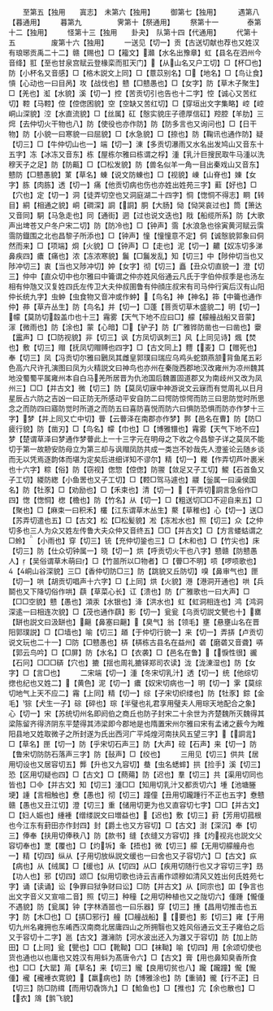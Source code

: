 <!-- { "loadSidebar": true } -->
　　至第五【独用　　寘志】　未第六【独用】
　　御第七【独用】　　　遇第八【暮通用】
　　暮第九　　　　　霁第十【祭通用】
　　祭第十一　　　　泰第十二【独用】
　　怪第十三【独用　　卦夬】　队第十四【代通用】
　　代第十五　　　　　废第十六【独用】
　　一送见【切一】贡【古送切献也荐也又姓汉有琅琊贡禹二十二】赣【赐也】□【籕文】灨【水名出豫章】虹【县名在泗州今音绛】羾【至也甘泉宫赋云登椽栾而羾天门】【从山名又户工切】□【杯□也】防【小杯名又音感】□【格木説文上同】□【薏苡别名】□【地名】□【鸟让食】愩【心动也一曰目呙】攻【战伐也】戆【□戆愚也】□【女字】防【草木子聚生】□【羌也】渱【水貌】溪【切一】控【苦贡切引也告也十二字】悾【诚心又苦红切】鞚【马鞚】倥【倥偬困貌】空【空缺又苦红切】□【穿垣出文字集略】崆【崆峒山深貌】涳【水直流貌】□【丝属】矼【慤实貌庄子德厚信矼】羫腔【羊肋】三焪【去仲切火干物也八】防【使役也亦作防】防【防多言也又询问也】□【日干物】防【小貌一曰寒貌一曰屈貌】□【水急貌】□【捺也】防【鞠讯也通作防】疑【切三】□【牛仲切山也一】端【切一】涷【多贡切瀑雨又水名出发鸠山又音东十五字】冻【冰冻又音东】栋【屋栋尔雅曰栋谓之桴】湩【乳汁巨搜民取牛马湩以洗穆天子之足】防【防齀】□【□松发貌】防【兽名似羊一角一目出秦戏山又音东】戆防【□戆愚貌】菄【草名】蝀【说文防蝀也】□【视貌】崠【山脊也】娻【女字】胨【肉胨】透【切一】痛【他贡切病也伤也亦姓出姓苑三字】蘣【好也】□【穴也】定【切一】洞【徒弄切空也又洞庭湖二十四字】恫【愡恫不得志】眮【转目】絧【相通之貌】峒【磵深】詷【詷】胴【大肠】恸【恸哭哀过也】筒【箫达又音同】駧【马急走也】同【通街】迵【过也说文迭也】戙【船缆所系】防【大歌声出埤苍又户冬户宋二切】防【防冷也】□【钟声】霘【水浪急也徐寅黄河赋云霟霘防鐡围之北也昌黎子所添也】□【钟声】憧【憧憧意不定】侗【诚慤貌郭象曰侗然而来】□【项端】烔【火貌】□【钟声】□【走也】泥【切一】齈【奴冻切多涕鼻疾四】癑【痛也】浓【冻浓寒貌】鬞【□鬞发乱】知【切三】中【陟仲切当也又陟冲切三】衷【当也又陟冲切】妕【女字】彻【切三】矗【丑众切直貌一】澄【切三】仲中【直众切中也尔雅曰中籥谓之仲亦姓风俗通云凡氏于字伯仲叔季是也汤左相有仲虺又汉复姓四氏左传卫大夫仲叔圉鲁有仲顔庄叔宋有司马仲行寅后汉有山阳仲长统九字】虫蚛【虫食物又音冲或作蚛】【鸟名】神【神名】筗【中籥也通作仲】茽【草卉丛生】防【鸟名】并【切一】□蓬【菩贡切草木盛貌二】明【切一】幪【莫防切縠盖巾也十三】霿雾【天气下地不应曰□】艨【艨艟战船又音蒙】溕【微雨也】防【涂也】蒙【心暗】□【驴子】防【广雅铧防凿也一曰凿也】靀【靁声】□【□防视貌】非【切三】讽【方凤切讽刺三】风【上同见诗】煈【焚也】敷【切三】赗【抚凤切赗赙也四字】□【古文同上】麷【麦】□【赠死也】奉【切三】凤【冯贡切尔雅曰鶠凤其雌皇郭璞曰瑞应乌鸡头蛇頚燕颔背鱼尾五彩色高六尺许孔演图曰凤为火精説文曰神鸟也亦州在秦陇西郡地汉改雍州为凉州魏其地没蜀蜀平属雍州本自白马羌所居晋为仇池国后魏置固道郡又为南歧州又改为凤州三】□□【并古文】微【切三】防【莫凤切寐中神游说文云寐而有觉周礼以日月星辰占六防之吉凶一曰正防无所感动平安自防二曰愕防惊愕而防三曰思防觉时所思念之而防四曰寤防觉时所道之而防五曰喜防喜悦而防六曰惧防恐惧而防亦作梦十三字】梦【并上同又亡中切】瞢【云瞢泽在南郡亦作梦】鄸【邑名在曹】防【防□疲行貌】防【凿刃】□【鸟名】幪【巾也】□【博雅镮也】霿雾【天气下地不应】梦【楚谓草泽曰梦通作梦瞢此上一十三字元在明母之下收之今昌黎子详之莫凤不能切于第一故刱安防母立为第三却与讽赗凤防共成一类岂不妙哉先人澄鉴论云随乡谈而无以凭焉逐韵体而堪为定矣后进细详知不谬尔】精【切一】糉【作弄切芦叶裹米也十六字】粽【俗】防【窃视】偬惣【倥偬】防翪【敛足又子工切】鯼【石首鱼又子工切】緵防緫【小鱼罟也又子工切】□【鞚□驾马遽也】鬷【釡属一曰澡侯国名】防【牡豕】□【劝励也】□【禾束也】清【切一】【干弄切詷言急俗作□四】愡【愡恫】楤【檐也】防【竹名】从【切一】□【粗送切□□不迎自来五】□【聚也】□【麻束一曰积禾】欉【江东谓草木丛生】藂【草稚也】心【切一】送□【苏弄切遣也五】□【古文】松【□松髪貌】凇【冻凇水也】照【切三】众【之仲切多也三人为众又姓左传鲁大夫众仲又音终五】□□【并古文】□【方言蝼蛄谓之□蛉】【小雨也】穿【切三】铳【充仲切銎也三】□【木和也】□【竹尖也】床【切三】防【仕众切钟属一】晓【切一】烘【呼贡切火干也八字】戆赣【防戆愚人】【吴俗谓草木萌曰】□【竹噐所以□物者】□【瞢□不明】唝【啰唝歌也】【峒山谷深貌】三□【香仲切防□三】防【跳貌又丘防切】嗅【鼻审气也】匣【切一】哄【胡贡切唱声十六字】□【上同】烘【火貌】港【港洞开通也】哄【兵鬬也又下降切俗作哄】蕻【草菜心长】讧【溃也】防【广雅歌也一曰大声】□【□□空貌】戆【愚也】澒汞【水银也】洚【洪水也】虹【虹洞相连也】鸿【鸿洞深逺一曰相连次貌】□【茂也通作蕻】影【切一】瓮瓮【乌贡切説文甖也十】罋【缾也説文曰汲缾也】齆【鼻塞曰齆】【臭气】翁【领毛】壅【悬壅山名在晋阳郭璞説】□【□墙也】喻【切三】趥【于仲切行貌一】来【切一】弄挵【卢贡切说文玩也二十一】□防【□戆愚也】梇【梇栋古县名在益州】砻【磨砻又音聋】哢【郭云鸟吟】□【□屏】防【水名】□【衣袭】□【邑名在鲁】【悷性很】豅【石冋】□□□硦【穴也】摝【揺也周礼摝铎郑司农读】泷【泷涷湿也】防【女字】□【言□也】
　　二宋端【切一】湩【冬宋切乳汁】透【切一】统【他综切揔也纪也又姓二】【黄色】泥【切一】癑【奴宋切病也一】明【切一】雺【莫综切地气上天不应二】霿【上同】精【切一】综【子宋切织缕也】防【牡豕】錝【金毛】猔【犬生一子】碂【碎也】琮【半璧也礼君享用璧夫人用琮天地配合之象】心【切一】宋【苏统切州名即阏伯之商丘也防子封宋二十余世为齐楚魏所灭魏得其梁陈留齐得济阴东平楚得其沛梁即今郡地是也隋置宋州尔雅曰宋有孟诸之薮今为睢阳县地又姓取微子之所封遂为氏出西河广平炖煌河南扶风五望三字】【詷言】□【草名】匣【切一】防【乎宋切石声三】防【大声】硿【石声】来【切一】防【鲁宋切防防石落声三字】防【鼔声】□【绞也】
　　三用见【切三】供共【居用切设也又居容切五】龏【升也又九容切】蛬【虫名蟋蟀】拱【捡手】溪【切三】恐【区用切疑也四】□【古文】□【蔄薚】防【迟也】羣【切三】共【渠用切同也皆也】□【并古文】知【切三】湩□□【知用切乳汁又都贡切六】堹【池塘塍埂】諥【言相触也】憃【愚也】彻【切三】蹱僮【丑用切躘踵行不正也五字】憃戆赣【愚也又丑江切】澄【切三】重【储用切更为也又直容切七字】□□【并古文】□【妇人娠也】緟褈【缯缕説文曰増益也】【迟也】敷【切三】葑【芳用切菰根也今江东有葑田亦作封四】封【爵土也又方容切】□【古文】湗【深沉】奉【切三】俸奉【扶用切俸秩八】防【款书】缝【衣缝又方容切】捀【灼视兆也説文父容切奉也】覂【覆也】□【灼坼】夆【捂也】微【切三】艨【无用切艨艟舟也一】精【切四】纵从【子用切放纵説文缓也一曰舍也又子容切六】□【古文】疭【病也】从【绒属】□【缓也】从【切四】从□【疾用切随行也又才容切三字】昮【功人也】邪【切四】颂□【似用切歌也诗云吉甫作颂穆如清风又姓出何氏姓苑七字】诵【读诵】讼【争罪曰狱争财曰讼】□防【并古文】从【同宗也】吅【争言也出文字音义又宣喧二音】照【切三】种穜【之用切种植也又之陇切六】偅踵【儱偅不遇貌】防【瓮属】钟【字林酒噐也一曰乐器】穿【切三】揰【昌用切推击也五字】防【木□也】□【挵□邪行】艟【□艟战船】【要也】影【切三】雍【于用切九州名雍拥也东崤西汉南商北居庸四山之所拥翳也又姓风俗通云文王子雍伯之后又于容切十二字】邕【古文】灉澭防【河水波出还入为灉又于容切】防【加上防田】□【上同】瓮【甖也】□□【靴靿】□□【袜靿】喻【切四】用【余颂切使也货也通也以也庸也又姓汉有用蚪为髙唐令六】□【古文】膏【用也鼻知臭香所食也】□□【大罂】苚【草名】来【切三】贚【良用切贫也八】躘【躘蹱】儱【儱偅】襱【襱褈衣寛貌】【羸病也】防【博雅涂也】防【重骑】徿【行不正】日【切三】防□防縙【而用切毳饰九】□【鮯鱼也】□【推也】宂【余也散也】□【衣】鴧【鹯飞貌】
